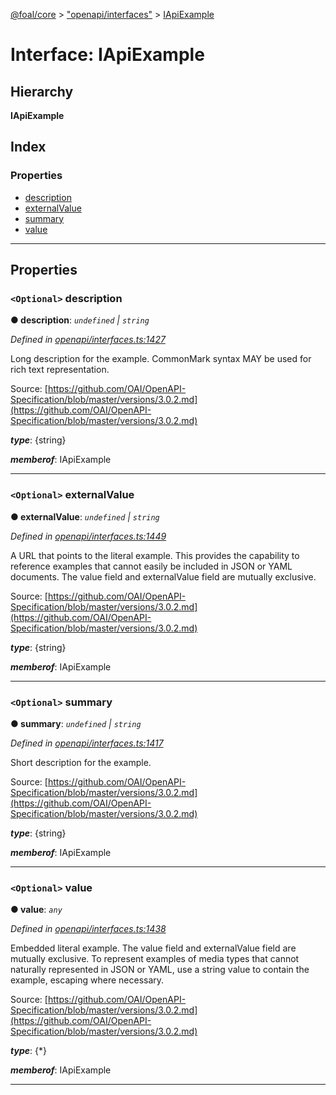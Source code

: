 [@foal/core](../README.md) > ["openapi/interfaces"](../modules/_openapi_interfaces_.md) > [IApiExample](../interfaces/_openapi_interfaces_.iapiexample.md)

# Interface: IApiExample

## Hierarchy

**IApiExample**

## Index

### Properties

* [description](_openapi_interfaces_.iapiexample.md#description)
* [externalValue](_openapi_interfaces_.iapiexample.md#externalvalue)
* [summary](_openapi_interfaces_.iapiexample.md#summary)
* [value](_openapi_interfaces_.iapiexample.md#value)

---

## Properties

<a id="description"></a>

### `<Optional>` description

**● description**: *`undefined` \| `string`*

*Defined in [openapi/interfaces.ts:1427](https://github.com/FoalTS/foal/blob/cf326d07/packages/core/src/openapi/interfaces.ts#L1427)*

Long description for the example. CommonMark syntax MAY be used for rich text representation.

Source: [https://github.com/OAI/OpenAPI-Specification/blob/master/versions/3.0.2.md](https://github.com/OAI/OpenAPI-Specification/blob/master/versions/3.0.2.md)

*__type__*: {string}

*__memberof__*: IApiExample

___
<a id="externalvalue"></a>

### `<Optional>` externalValue

**● externalValue**: *`undefined` \| `string`*

*Defined in [openapi/interfaces.ts:1449](https://github.com/FoalTS/foal/blob/cf326d07/packages/core/src/openapi/interfaces.ts#L1449)*

A URL that points to the literal example. This provides the capability to reference examples that cannot easily be included in JSON or YAML documents. The value field and externalValue field are mutually exclusive.

Source: [https://github.com/OAI/OpenAPI-Specification/blob/master/versions/3.0.2.md](https://github.com/OAI/OpenAPI-Specification/blob/master/versions/3.0.2.md)

*__type__*: {string}

*__memberof__*: IApiExample

___
<a id="summary"></a>

### `<Optional>` summary

**● summary**: *`undefined` \| `string`*

*Defined in [openapi/interfaces.ts:1417](https://github.com/FoalTS/foal/blob/cf326d07/packages/core/src/openapi/interfaces.ts#L1417)*

Short description for the example.

Source: [https://github.com/OAI/OpenAPI-Specification/blob/master/versions/3.0.2.md](https://github.com/OAI/OpenAPI-Specification/blob/master/versions/3.0.2.md)

*__type__*: {string}

*__memberof__*: IApiExample

___
<a id="value"></a>

### `<Optional>` value

**● value**: *`any`*

*Defined in [openapi/interfaces.ts:1438](https://github.com/FoalTS/foal/blob/cf326d07/packages/core/src/openapi/interfaces.ts#L1438)*

Embedded literal example. The value field and externalValue field are mutually exclusive. To represent examples of media types that cannot naturally represented in JSON or YAML, use a string value to contain the example, escaping where necessary.

Source: [https://github.com/OAI/OpenAPI-Specification/blob/master/versions/3.0.2.md](https://github.com/OAI/OpenAPI-Specification/blob/master/versions/3.0.2.md)

*__type__*: {\*}

*__memberof__*: IApiExample

___


